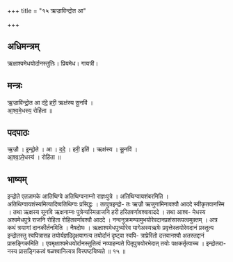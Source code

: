 +++
title = "१५ ऋज्राविन्द्रोत आ"

+++
## अधिमन्त्रम्
ऋक्षाश्वमेधयोर्दानस्तुतिः। प्रियमेध। गायत्री।

## मन्त्रः
ऋ॒ज्रावि॑न्द्रो॒त आ द॑दे॒ हरी॒ ऋक्ष॑स्य सू॒नवि॑ ।  
आ॒श्व॒मे॒धस्य॒ रोहि॑ता ॥

## पदपाठः
ऋ॒ज्रौ । इ॒न्द्रो॒ते । आ । द॒दे॒ । हरी॒ इति॑ । ऋक्ष॑स्य । सू॒नवि॑ ।  
आ॒श्व॒ऽमे॒धस्य॑ । रोहि॑ता ॥

## भाष्यम्
इन्द्रोते एतन्नामके आतिथिग्वे अतिथिग्वनाम्नो राज्ञःपुत्रे । अतिथिग्वायशंबरमिति । अतिथिग्वायशंस्यमित्यादिष्वतिथिग्वः प्रसिद्धः । तत्पुत्रइन्द्रो- तः ऋज्रौ ऋजुगामिनावश्वौ आददे स्वीकृतवानस्मि । तथा ऋक्षस्य सूनवि ऋक्षनाम्नः पुत्रेन्यस्मिन्राजनि हरी हरितवर्णावश्वावाददे । तथा आश्व- मेधस्य अश्वमेधपुत्रे राजनि रोहिता रोहितवर्णावश्वौ आददे । नन्वनुक्रमण्यामुभयोरेवदानप्रशंसारूपत्वमुक्तम् । अत्र कथं त्रयाणां दानकीर्तनमिति । नैषदोषः । ऋक्षाश्वमेधपुत्र्योरेव यागेअस्यऋषेः प्रवृत्तेस्तयोरेवदानं प्रस्तुत्य इन्द्रोतस्तु स्वपित्रासह तयोर्यज्ञदिदृक्षयागत्य तयोर्दानं दृष्ट्वा स्वपि- त्राप्रेरितो दत्तवानश्वौ अतस्तद्दानं प्रासङ्गिकमिति । एवमृक्षाश्वमेधयोर्दानस्तुतित्वं नव्याहन्यते पितृपुत्रयोरभेदात् तयोः पक्षकर्तृत्वाच्च । इन्द्रोतदा- नस्य प्रासङ्गिकत्वं षळश्वानित्यत्र विस्पष्टयिष्यते ॥ १५ ॥